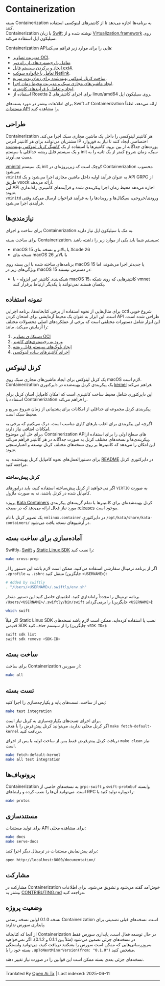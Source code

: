 # Containerization

بسته Containerization به برنامه‌ها اجازه می‌دهد تا از کانتینرهای لینوکسی استفاده کنند.  
Containerization با زبان [Swift](https://www.swift.org) نوشته شده و از [Virtualization.framework](https://developer.apple.com/documentation/virtualization) روی سیلیکون اپل استفاده می‌کند.

Containerization API‌هایی را برای موارد زیر فراهم می‌کند:

- [مدیریت تصاویر OCI](https://raw.githubusercontent.com/apple/containerization/main/Sources/ContainerizationOCI/).  
- [تعامل با رجیستری‌های از راه دور](https://raw.githubusercontent.com/apple/containerization/main/Sources/ContainerizationOCI/Client/).  
- [ایجاد و پرکردن سیستم فایل ext4](https://raw.githubusercontent.com/apple/containerization/main/Sources/ContainerizationEXT4/).  
- [تعامل با خانواده سوکت Netlink](https://raw.githubusercontent.com/apple/containerization/main/Sources/ContainerizationNetlink/).  
- [ساخت کرنل لینوکس بهینه‌شده برای زمان بوت سریع](https://raw.githubusercontent.com/apple/containerization/main/kernel/).  
- [ایجاد ماشین‌های مجازی سبک و مدیریت محیط زمان اجرا](https://raw.githubusercontent.com/apple/containerization/main/Sources/Containerization/LinuxContainer.swift).  
- [ایجاد و تعامل با فرآیندهای کانتینری](https://raw.githubusercontent.com/apple/containerization/main/Sources/Containerization/LinuxProcess.swift).  
- استفاده از Rosetta 2 برای اجرای کانتینرهای linux/amd64 روی سیلیکون اپل.

برای اطلاعات بیشتر در مورد بسته‌های Swift که Containerization ارائه می‌دهد، لطفاً [مستندات API](https://apple.github.io/containerization/documentation/) را مشاهده کنید.

## طراحی

Containerization هر کانتینر لینوکسی را داخل یک ماشین مجازی سبک اجرا می‌کند. مشتریان می‌توانند برای هر کانتینر آدرس IP اختصاصی ایجاد کنند تا نیاز به فوروارد پورت‌های جداگانه از بین برود. کانتینرها با استفاده از یک [کانفیگ کرنل لینوکس بهینه‌شده](https://raw.githubusercontent.com/apple/containerization/main/kernel) و یک سیستم فایل ریشه حداقلی با سیستم init سبک، زمان شروع کمتر از یک ثانیه را به دست می‌آورند.

[vminitd](https://raw.githubusercontent.com/apple/containerization/main/vminitd) یک سیستم init کوچک است که زیرپروژه‌ای در Containerization محسوب می‌شود.  
`vminitd` به عنوان فرآیند اولیه داخل ماشین مجازی اجرا می‌شود و یک API GRPC از طریق vsock ارائه می‌دهد.  
این API اجازه می‌دهد محیط زمان اجرا پیکربندی شده و فرآیندهای کانتینری راه‌اندازی شوند.  
`vminitd` ورودی/خروجی، سیگنال‌ها و رویدادها را به فرآیند فراخوان ارسال می‌کند وقتی فرآیندی اجرا می‌شود.

## نیازمندی‌ها

برای ساخت و اجرای Containerization به مک با سیلیکون اپل نیاز دارید.

برای ساخت بسته Containerization، سیستم شما باید یکی از موارد زیر را داشته باشد:

- macOS 15 یا بالاتر و نسخه بتای Xcode 26  
- نسخه بتای macOS 26 یا بالاتر

برنامه‌های ساخته شده با این بسته روی macOS 15 یا جدیدتر اجرا می‌شوند، اما ویژگی‌های زیر در macOS 15 در دسترس نیستند:

- شبکه‌بندی کانتینر غیر ایزوله - با macOS 15، کانتینرهایی که روی شبکه vmnet یکسان هستند نمی‌توانند با یکدیگر ارتباط برقرار کنند.

## نمونه استفاده

برای مثال‌هایی از نحوه استفاده از برخی کتابخانه‌ها، برنامه اجرایی cctl شروع خوبی است. این ابزار به عنوان یک محیط آزمایشی برای امتحان کردن API طراحی شده است. این ابزار شامل دستورات مختلفی است که برخی از عملکردهای اصلی محصولات مختلف را آزمایش می‌کند، مانند:

1. [دستکاری تصاویر OCI](https://raw.githubusercontent.com/apple/containerization/main/Sources/cctl/ImageCommand.swift)  
2. [ورود به رجیستری‌های کانتینر](https://raw.githubusercontent.com/apple/containerization/main/Sources/cctl/LoginCommand.swift)  
3. [ایجاد بلوک‌های سیستم فایل ریشه](https://raw.githubusercontent.com/apple/containerization/main/Sources/cctl/RootfsCommand.swift)  
4. [اجرای کانتینرهای ساده لینوکسی](https://raw.githubusercontent.com/apple/containerization/main/Sources/cctl/RunCommand.swift)  

## کرنل لینوکس

یک کرنل لینوکس برای ایجاد ماشین‌های مجازی سبک روی macOS لازم است.  
Containerization یک پیکربندی کرنل بهینه‌شده در دایرکتوری [kernel](https://raw.githubusercontent.com/apple/containerization/main/kernel) فراهم می‌کند.

این دایرکتوری شامل محیط ساخت کانتینری است که امکان کامپایل آسان کرنل برای استفاده با Containerization را فراهم می‌کند.

پیکربندی کرنل مجموعه‌ای حداقلی از امکانات برای پشتیبانی از زمان شروع سریع و محیط سبک است.

اگرچه این پیکربندی برای اغلب بارهای کاری مناسب است، درک می‌کنیم که برخی به امکانات اضافی نیاز دارند.  
برای حل این موضوع، Containerization APIهای سطح اولی را برای استفاده از پیکربندی‌ها و نسخه‌های مختلف کرنل به صورت جداگانه در هر کانتینر فراهم می‌کند.  
این امکان را می‌دهد که کانتینرها بر روی نسخه‌های مختلف کرنل توسعه و اعتبارسنجی شوند.

برای دستورالعمل‌های نحوه کامپایل کرنل بهینه‌شده، به [README](https://raw.githubusercontent.com/apple/containerization/main/kernel/README.md) در دایرکتوری کرنل مراجعه کنید.

### کرنل پیش‌ساخته

اگر می‌خواهید از کرنل پیش‌ساخته استفاده کنید، باید درایورهای `VIRTIO` به صورت کامپایل شده در کرنل باشند، نه به صورت ماژول.

پروژه [Kata Containers](https://github.com/kata-containers/kata-containers) کرنل بهینه‌شده‌ای برای کانتینرها با تمام گزینه‌های پیکربندی مورد نیاز فعال ارائه می‌دهد که در صفحه [releases](https://github.com/kata-containers/kata-containers/releases/) موجود است.

یک تصویر کرنل با نام `vmlinux.container` در دایرکتوری `/opt/kata/share/kata-containers/` در آرشیوهای نسخه یافت می‌شود.

## آماده‌سازی برای ساخت بسته

Swiftly، [Swift](https://www.swift.org) و [Static Linux SDK](https://www.swift.org/documentation/articles/static-linux-getting-started.html) را نصب کنید:

```bash
make cross-prep
```

اگر از برنامه ترمینال سفارشی استفاده می‌کنید، ممکن است لازم باشد این دستور را از `.zprofile` به `.zshrc` منتقل کنید (جایگزین `<USERNAME>`):

```bash
# Added by swiftly
. "/Users/<USERNAME>/.swiftly/env.sh"
```

برنامه ترمینال را مجدداً راه‌اندازی کنید. اطمینان حاصل کنید این دستور مقدار `/Users/<USERNAME>/.swiftly/bin/swift` را برمی‌گرداند (جایگزین `<USERNAME>`):

```bash
which swift
```

اگر قبلاً Static Linux SDK نصب یا استفاده کرده‌اید، ممکن است لازم باشد نسخه‌های قدیمی SDK را از سیستم حذف کنید (جایگزین `<SDK-ID>`):

```bash
swift sdk list
swift sdk remove <SDK-ID>
```

## ساخت بسته

برای ساخت Containerization از سورس:

```bash
make all
```

## تست بسته

پس از ساخت، تست‌های پایه و یکپارچه‌سازی را اجرا کنید:

```bash
make test integration
```

برای اجرای تست‌های یکپارچه‌سازی به کرنل نیاز است.  
اگر کرنل محلی ندارید، می‌توانید کرنل پیش‌فرض را با هدف `make fetch-default-kernel` دریافت کنید.

دریافت کرنل پیش‌فرض فقط پس از ساخت اولیه یا پس از اجرای `make clean` نیاز است.

```bash
make fetch-default-kernel
make all test integration
```

## پروتوباف‌ها

Containerization به نسخه‌های خاصی از `grpc-swift` و `swift-protobuf` وابسته است. می‌توانید آن‌ها را نصب کرده و رابط‌های RPC را دوباره تولید کنید با:

```bash
make protos
```

## مستندسازی

برای تولید مستندات API برای مشاهده محلی:

```bash
make docs
make serve-docs
```

برای پیش‌نمایش مستندات در ترمینال دیگر اجرا کنید:

```bash
open http://localhost:8000/documentation/
```

## مشارکت

مشارکت در Containerization خوش‌آمد گفته می‌شود و تشویق می‌شود. برای اطلاعات بیشتر به [CONTRIBUTING.md](https://raw.githubusercontent.com/apple/containerization/main/CONTRIBUTING.md) مراجعه کنید.

## وضعیت پروژه

نسخه 0.1.0 اولین نسخه رسمی Containerization است. نسخه‌های قبلی تضمینی برای پایداری سورس ندارند.

از آنجا که کتابخانه Containerization در حال توسعه فعال است، پایداری سورس فقط در نسخه‌های جزئی تضمین می‌شود (مثلاً بین 0.1.1 و 0.1.2). اگر نمی‌خواهید به‌روزرسانی‌هایی که ممکن است سورس را بشکنند دریافت کنید، می‌توانید وابستگی بسته خود را با `.upToNextMinorVersion(from: "0.1.0")` مشخص کنید.

نسخه‌های جزئی بعدی بسته ممکن است این قوانین را در صورت نیاز تغییر دهند.

---

Tranlated By [Open Ai Tx](https://github.com/OpenAiTx/OpenAiTx) | Last indexed: 2025-06-11

---